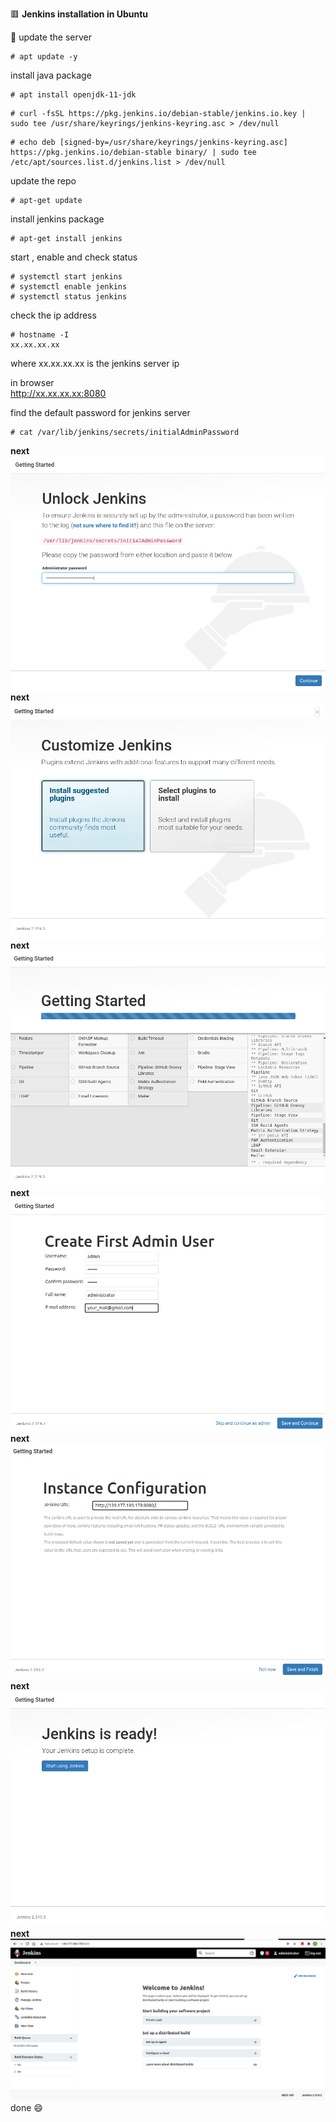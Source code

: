 :red_square: __Jenkins installation in Ubuntu__

:small_blue_diamond: update the server
```
# apt update -y
```
install java package
```
# apt install openjdk-11-jdk
```
```
# curl -fsSL https://pkg.jenkins.io/debian-stable/jenkins.io.key | sudo tee /usr/share/keyrings/jenkins-keyring.asc > /dev/null
```
```
# echo deb [signed-by=/usr/share/keyrings/jenkins-keyring.asc] https://pkg.jenkins.io/debian-stable binary/ | sudo tee /etc/apt/sources.list.d/jenkins.list > /dev/null
```
update the repo
```
# apt-get update
```
install jenkins package
```
# apt-get install jenkins
```
start , enable and check status
```
# systemctl start jenkins
# systemctl enable jenkins
# systemctl status jenkins
```
check the ip address
```
# hostname -I
xx.xx.xx.xx
```
where xx.xx.xx.xx is the jenkins server ip

in browser
\
http://xx.xx.xx.xx:8080

find the default password for jenkins server
```
# cat /var/lib/jenkins/secrets/initialAdminPassword
```
__next__
\
![title](Images/3.png)
__next__
\
![title](Images/4.png)
__next__
\
![title](Images/5.png)
__next__
\
![title](Images/6.png)
__next__
\
![title](Images/7.png)
__next__
\
![title](Images/8.png)
__next__
\
![title](Images/9.png)
\
done :smile:








